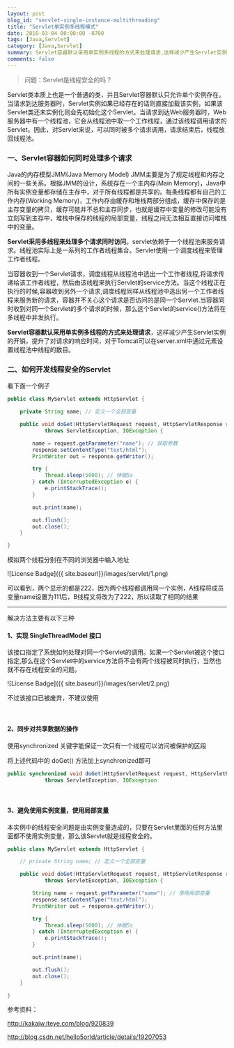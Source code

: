 ```yaml
---
layout: post
blog_id: "servlet-single-instance-multithreading"
title: "Servlet单实例多线程模式"
date: 2018-03-04 00:00:00 -0700
tags: [Java,Servlet]
category: [Java,Servlet]
summary: Servlet容器默认采用单实例多线程的方式来处理请求,这样减少产生Servlet实例的开销,提升了对请求的响应时间
comments: false
---
```


> 问题：Servlet是线程安全的吗？

Servlet类本质上也是一个普通的类，并且Servlet容器默认只允许单个实例存在。当请求到达服务器时，Servlet实例如果已经存在的话则直接加载该实例，如果该Servlet类还未实例化则会先初始化这个Servlet。当请求到达Web服务器时，Web服务器中有一个线程池，它会从线程池中取一个工作线程，通过该线程调用请求的Servlet。因此，对Servlet来说，可以同时被多个请求调用，请求结束后，线程放回线程池。

### 一、Servlet容器如何同时处理多个请求

Java的内存模型JMM(Java Memory Model)
JMM主要是为了规定线程和内存之间的一些关系。根据JMM的设计，系统存在一个主内存(Main Memory)，Java中所有实例变量都存储在主存中，对于所有线程都是共享的。每条线程都有自己的工作内存(Working Memory)，工作内存由缓存和堆栈两部分组成，缓存中保存的是主存变量的拷贝，缓存可能并不总和主存同步，也就是缓存中变量的修改可能没有立刻写到主存中，堆栈中保存的线程的局部变量，线程之间无法相互直接访问堆栈中的变量。

**Servlet采用多线程来处理多个请求同时访问**。servlet依赖于一个线程池来服务请求。线程池实际上是一系列的工作者线程集合。Servlet使用一个调度线程来管理工作者线程。 
       
当容器收到一个Servlet请求，调度线程从线程池中选出一个工作者线程,将请求传递给该工作者线程，然后由该线程来执行Servlet的service方法。当这个线程正在执行的时候,容器收到另外一个请求,调度线程同样从线程池中选出另一个工作者线程来服务新的请求，容器并不关心这个请求是否访问的是同一个Servlet.当容器同时收到对同一个Servlet的多个请求的时候，那么这个Servlet的service()方法将在多线程中并发执行。 

**Servlet容器默认采用单实例多线程的方式来处理请求**，这样减少产生Servlet实例的开销，提升了对请求的响应时间，对于Tomcat可以在server.xml中通过<Connector>元素设置线程池中线程的数目。
 
### 二、如何开发线程安全的Servlet

看下面一个例子

```java
public class MyServlet extends HttpServlet {

	private String name; // 定义一个全部变量

	public void doGet(HttpServletRequest request, HttpServletResponse response)
			throws ServletException, IOException {

		name = request.getParameter("name"); // 获取参数
		response.setContentType("text/html");
		PrintWriter out = response.getWriter();

		try {
			Thread.sleep(5000); // 休眠5s
		} catch (InterruptedException e) {
			e.printStackTrace();
		}

		out.print(name);

		out.flush();
		out.close();
	}

}
```

模拟两个线程分别在不同的浏览器中输入地址

![License Badge]({{ site.baseurl}}/images/servlet/1.png)

可以看到，两个显示的都是222，因为两个线程都调用同一个实例，A线程将成员变量name设置为111后，B线程又将改为了222，所以读取了相同的结果

<hr>

解决方法主要有以下三种

#### 1、实现 SingleThreadModel 接口 

该接口指定了系统如何处理对同一个Servlet的调用。如果一个Servlet被这个接口指定,那么在这个Servlet中的service方法将不会有两个线程被同时执行，当然也就不存在线程安全的问题。

![License Badge]({{ site.baseurl}}/images/servlet/2.png)

不过该接口已被废弃，不建议使用

<br>

#### 2、同步对共享数据的操作

使用synchronized 关键字能保证一次只有一个线程可以访问被保护的区段

将上述代码中的 doGet() 方法加上synchronized即可

```java
public synchronized void doGet(HttpServletRequest request, HttpServletResponse response)
			throws ServletException, IOException
```

<br>

#### 3、避免使用实例变量，使用局部变量

本实例中的线程安全问题是由实例变量造成的，只要在Servlet里面的任何方法里面都不使用实例变量，那么该Servlet就是线程安全的。

```java
public class MyServlet extends HttpServlet {

	// private String name; // 定义一个全部变量

	public void doGet(HttpServletRequest request, HttpServletResponse response)
			throws ServletException, IOException {

		String name = request.getParameter("name"); // 使用局部变量
		response.setContentType("text/html");
		PrintWriter out = response.getWriter();

		try {
			Thread.sleep(5000); // 休眠5s
		} catch (InterruptedException e) {
			e.printStackTrace();
		}

		out.print(name);

		out.flush();
		out.close();
	}

}
```

参考资料：

<a target = "_blank" href="http://kakajw.iteye.com/blog/920839">http://kakajw.iteye.com/blog/920839</a>

<a target = "_blank" href="http://blog.csdn.net/hello5orld/article/details/19207053">http://blog.csdn.net/hello5orld/article/details/19207053</a>
